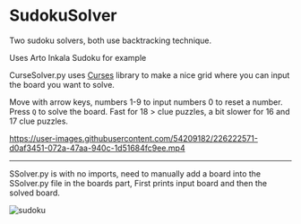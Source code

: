 # SudokuSolver
Two sudoku solvers, both use backtracking technique.

Uses Arto Inkala Sudoku for example

CurseSolver.py uses [Curses](https://docs.python.org/3/howto/curses.html) library to make a nice grid where you can input the board you want to solve.

Move with arrow keys, numbers 1-9 to input numbers 0 to reset a number. Press `Q` to solve the board. Fast for 18 > clue puzzles, a bit slower for 16 and 17 clue puzzles.

https://user-images.githubusercontent.com/54209182/226222571-d0af3451-072a-47aa-940c-1d51684fc9ee.mp4





------------------------------------------------


SSolver.py is with no imports, need to manually add a board into the SSolver.py file in the boards part, First prints input board and then the solved board.

![sudoku](https://user-images.githubusercontent.com/54209182/226075525-f33c0454-6c25-452b-80a2-f81de7e0a942.png)
